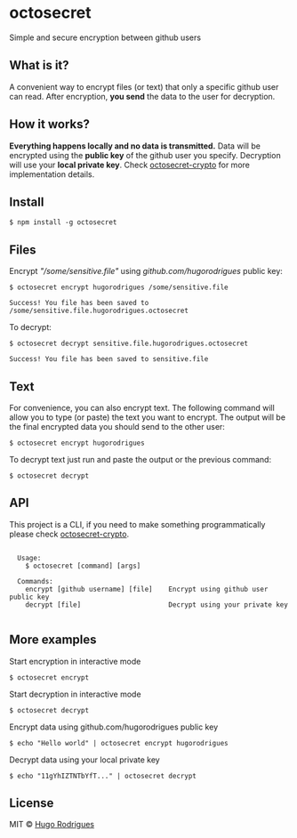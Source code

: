 # octosecret
Simple and secure encryption between github users

## What is it?
A convenient way to encrypt files (or text) that only a specific github user can read. After encryption, **you send** the data to the user for decryption.

## How it works?
**Everything happens locally and no data is transmitted.** Data will be encrypted using the **public key** of the github user you specify. Decryption will use your **local private key**. Check [octosecret-crypto](https://github.com/hugorodrigues/octosecret) for more implementation details.

## Install
```
$ npm install -g octosecret
```

## Files
Encrypt *"/some/sensitive.file"* using *github.com/hugorodrigues* public key:
```
$ octosecret encrypt hugorodrigues /some/sensitive.file

Success! You file has been saved to /some/sensitive.file.hugorodrigues.octosecret
```

To decrypt:
```
$ octosecret decrypt sensitive.file.hugorodrigues.octosecret

Success! You file has been saved to sensitive.file
```

## Text
For convenience, you can also encrypt text. The following command will allow you to type (or paste) the text you want to encrypt. The output will be the final encrypted data you should send to the other user:
```
$ octosecret encrypt hugorodrigues
```

To decrypt text just run and paste the output or the previous command:
```
$ octosecret decrypt
```


## API
This project is a CLI, if you need to make something programmatically please check [octosecret-crypto](https://github.com/hugorodrigues/octosecret).
```

  Usage:
    $ octosecret [command] [args]

  Commands:
    encrypt [github username] [file]    Encrypt using github user public key
    decrypt [file]                      Decrypt using your private key
    
```


## More examples
Start encryption in interactive mode
```
$ octosecret encrypt
```

Start decryption in interactive mode
```
$ octosecret decrypt
```

Encrypt data using github.com/hugorodrigues public key
```
$ echo "Hello world" | octosecret encrypt hugorodrigues
```

Decrypt data using your local private key
```
$ echo "11gYhIZTNTbYfT..." | octosecret decrypt
```

## License

MIT © [Hugo Rodrigues](https://hugorodrigues.com)

